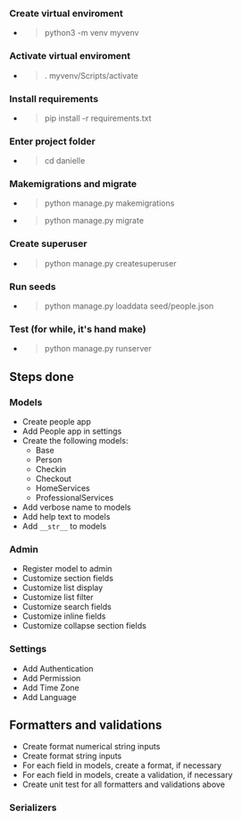 ### Create virtual enviroment

- > python3 -m venv myvenv

### Activate virtual enviroment

- > . myvenv/Scripts/activate

### Install requirements

- > pip install -r requirements.txt

### Enter project folder

- > cd danielle

### Makemigrations and migrate

- > python manage.py makemigrations
- > python manage.py migrate

### Create superuser

- > python manage.py createsuperuser

### Run seeds

- > python manage.py loaddata seed/people.json

### Test (for while, it's hand make)

- > python manage.py runserver

## Steps done

### Models
- Create people app
- Add People app in settings
- Create the following models:
    - Base
    - Person
    - Checkin
    - Checkout
    - HomeServices
    - ProfessionalServices
- Add verbose name to models
- Add help text to models
- Add `__str__` to models

### Admin
- Register model to admin
- Customize section fields
- Customize list display
- Customize list filter
- Customize search fields
- Customize inline fields
- Customize collapse section fields

### Settings
- Add Authentication
- Add Permission
- Add Time Zone
- Add Language

## Formatters and validations

- Create format numerical string inputs
- Create format string inputs
- For each field in models, create a format, if necessary
- For each field in models, create a validation, if necessary
- Create unit test for all formatters and validations above

### Serializers